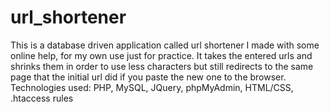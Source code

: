 url_shortener
=============

This is a database driven application called url shortener I made with some online help, for my own use just for practice. It takes the entered urls and shrinks them in order to use less characters but still redirects to the same page that the initial url did if you paste the new one to the browser.  Technologies used: ﻿PHP, MySQL, JQuery, phpMyAdmin, HTML/CSS, .htaccess rules
